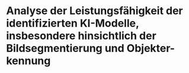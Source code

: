 # Analyse der Leistungsfähigkeit der identifizierten KI-Modelle, insbesondere hinsichtlich der Bildsegmentierung und Objekter- kennung
